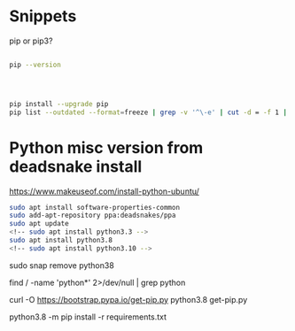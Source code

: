 # Snippets
pip or pip3?
```bash

pip --version




pip install --upgrade pip
pip list --outdated --format=freeze | grep -v '^\-e' | cut -d = -f 1 | xargs -n1 pip install -U

```
# Python misc version from deadsnake install
https://www.makeuseof.com/install-python-ubuntu/
```bash
sudo apt install software-properties-common
sudo add-apt-repository ppa:deadsnakes/ppa
sudo apt update
<!-- sudo apt install python3.3 -->
sudo apt install python3.8
<!-- sudo apt install python3.10 -->
```


sudo snap remove python38


find / -name 'python*' 2>/dev/null | grep python

curl -O https://bootstrap.pypa.io/get-pip.py
python3.8 get-pip.py



python3.8 -m pip install -r requirements.txt